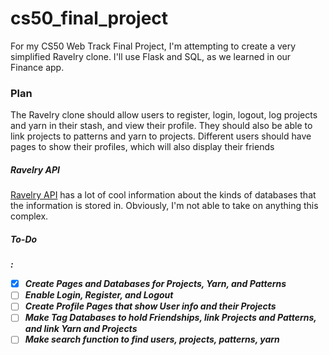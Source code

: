 # cs50_final_project
For my CS50 Web Track Final Project, I'm attempting to create a very simplified Ravelry clone. I'll use Flask and SQL, as we learned in our Finance app.

<h3>Plan</h3>

The Ravelry clone should allow users to register, login, logout, log projects and yarn in their stash, and view their profile. They should also be able to link projects to patterns and yarn to projects. Different users should have pages to show their profiles, which will also display their friends

<h5>Ravelry API</h5>

<a href="https://www.ravelry.com/api">Ravelry API</a> has a lot of cool information about the kinds of databases that the information is stored in. Obviously, I'm not able to take on anything this complex. 

<h5>To-Do<h5>:

- [x] Create Pages and Databases for Projects, Yarn, and Patterns
- [ ] Enable Login, Register, and Logout
- [ ] Create Profile Pages that show User info and their Projects
- [ ] Make Tag Databases to hold Friendships, link Projects and Patterns, and link Yarn and Projects
- [ ] Make search function to find users, projects, patterns, yarn
